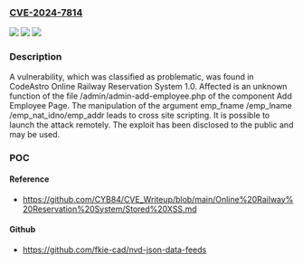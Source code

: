 ### [CVE-2024-7814](https://cve.mitre.org/cgi-bin/cvename.cgi?name=CVE-2024-7814)
![](https://img.shields.io/static/v1?label=Product&message=Online%20Railway%20Reservation%20System&color=blue)
![](https://img.shields.io/static/v1?label=Version&message=%3D%201.0%20&color=brighgreen)
![](https://img.shields.io/static/v1?label=Vulnerability&message=CWE-79%20Cross%20Site%20Scripting&color=brighgreen)

### Description

A vulnerability, which was classified as problematic, was found in CodeAstro Online Railway Reservation System 1.0. Affected is an unknown function of the file /admin/admin-add-employee.php of the component Add Employee Page. The manipulation of the argument emp_fname /emp_lname /emp_nat_idno/emp_addr leads to cross site scripting. It is possible to launch the attack remotely. The exploit has been disclosed to the public and may be used.

### POC

#### Reference
- https://github.com/CYB84/CVE_Writeup/blob/main/Online%20Railway%20Reservation%20System/Stored%20XSS.md

#### Github
- https://github.com/fkie-cad/nvd-json-data-feeds

